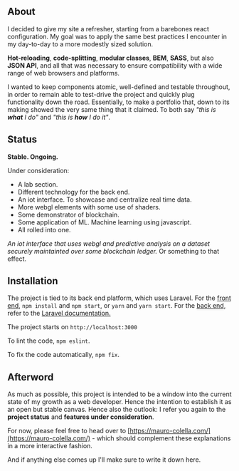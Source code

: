 ## About

I decided to give my site a refresher, starting from a barebones react configuration. My goal was to apply the same best practices I encounter in my day-to-day to a more modestly sized solution.

**Hot-reloading**, **code-splitting**, **modular classes**, **BEM**, **SASS**, but also **JSON API**, and all that was necessary to ensure compatibility with a wide range of web browsers and platforms.

I wanted to keep components atomic, well-defined and testable throughout, in order to remain able to test-drive the project and quickly plug functionality down the road. Essentially, to make a portfolio that, down to its making showed the very same thing that it claimed. To both say *"this is **what** I do"* and *"this is **how** I do it"*.


## Status

**Stable. Ongoing.**

Under consideration:

- A lab section.
- Different technology for the back end.
- An iot interface. To showcase and centralize real time data.
- More webgl elements with some use of shaders.
- Some demonstrator of blockchain.
- Some application of ML. Machine learning using javascript.
- All rolled into one. 

*An iot interface that uses webgl and predictive analysis on a dataset securely maintainted over some blockchain ledger.* Or something to that effect.

## Installation

The project is tied to its back end platform, which uses Laravel. For the [front end](https://github.com/maurocolella/__new_me), `npm install` and `npm start`, or `yarn` and `yarn start`. For the [back end](https://github.com/maurocolella/__new_me.server), refer to the [Laravel documentation.](https://laravel.com/docs/5.4/installation)

The project starts on `http://localhost:3000`

To lint the code, `npm eslint`.

To fix the code automatically, `npm fix`.

## Afterword

As much as possible, this project is intended to be a window into the current state of my growth as a web developer. Hence the intention to establish it as an open but stable canvas. Hence also the outlook: I refer you again to the **project status** and **features under consideration**.

For now, please feel free to head over to [https://mauro-colella.com/](https://mauro-colella.com/) - which should complement these explanations in a more interactive fashion.

And if anything else comes up I'll make sure to write it down here.

